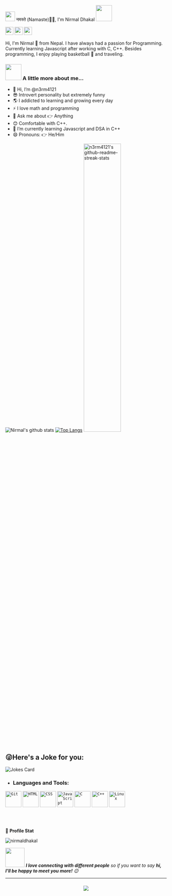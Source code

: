 <img src="https://emojis.slackmojis.com/emojis/images/1531849430/4246/blob-sunglasses.gif?1531849430" width="30"/> नमस्ते (Namaste)🙏🏻, I'm Nirmal Dhakal <img src="https://media.giphy.com/media/12oufCB0MyZ1Go/giphy.gif" width="50">

<p>
    <a href="mailto:nirmaldhakal2032@gmail.com"><img src="https://img.shields.io/badge/Email-%23E4405F.svg?&style=for-the-badge&logo=gmail&logoColor=white" height=25></a>
  <a href="https://twitter.com/n3rma121"><img src="https://img.shields.io/badge/twitter-%231DA1F2.svg?&style=for-the-badge&logo=twitter&logoColor=white" height=25></a>
  <a href="https://www.linkedin.com/in/n3rma121/"><img src="https://img.shields.io/badge/linkedin-%230077B5.svg?&style=for-the-badge&logo=linkedin&logoColor=white" height=25></a>
</p>
Hi, I'm Nirmal 🚀 from Nepal. I have always had a passion for Programming. Currently learning Javascript after working with C, C++. Besides programming, I enjoy playing basketball 🏀 and traveling.

### <img src="https://media.giphy.com/media/VgCDAzcKvsR6OM0uWg/giphy.gif" width="50"> A little more about me...  

- 👋 Hi, I’m @n3rm4121
- 😎 Introvert personality but extremely funny
- 🌎 I addicted to learning and growing every day
- ⚡ I love math and programming
- 💬 Ask me about 👉 Anything
- 😊 Comfortable with C++.
- 🌱 I’m currently learning Javascript and DSA in C++
- 😄 Pronouns: 👉 He/Him

![Nirmal's github stats](https://github-readme-stats.vercel.app/api?username=n3rm4121&count_private=true&show_icons=true&theme=dark)
[![Top Langs](https://github-readme-stats.vercel.app/api/top-langs/?username=n3rm4121&layout=compact&theme=dark)](https://github.com/n3rm4121)</a>
<a href="https://github.com/n3rm4121?tab=stars"><img src="https://github-readme-streak-stats.herokuapp.com?user=n3rm4121&theme=dark&hide_border=false&date_format=M%20j%5B%2C%20Y%5D"  width="48%" alt="n3rm4121's github-readme-streak-stats"/></a>

## 😜Here's a Joke for you:
<img  src="https://readme-jokes.vercel.app/api" alt="Jokes Card" />

- <h3 align="left">Languages and Tools:</h3>
<div align="left">
	<code><img width="50" src="https://user-images.githubusercontent.com/25181517/192108372-f71d70ac-7ae6-4c0d-8395-51d8870c2ef0.png" alt="Git" title="Git"/></code>
	<code><img width="50" src="https://user-images.githubusercontent.com/25181517/192158954-f88b5814-d510-4564-b285-dff7d6400dad.png" alt="HTML" title="HTML"/></code>
	<code><img width="50" src="https://user-images.githubusercontent.com/25181517/183898674-75a4a1b1-f960-4ea9-abcb-637170a00a75.png" alt="CSS" title="CSS"/></code>
	<code><img width="50" src="https://user-images.githubusercontent.com/25181517/117447155-6a868a00-af3d-11eb-9cfe-245df15c9f3f.png" alt="JavaScript" title="JavaScript"/></code>
	<code><img width="50" src="https://user-images.githubusercontent.com/25181517/192106070-46255bcf-65e6-4c6b-a296-bf8d0d8fb2a7.png" alt="C" title="C"/></code>
	<code><img width="50" src="https://user-images.githubusercontent.com/25181517/192106073-90fffafe-3562-4ff9-a37e-c77a2da0ff58.png" alt="C++" title="C++"/></code>
	<code><img width="50" src="https://github.com/marwin1991/profile-technology-icons/assets/76662862/2481dc48-be6b-4ebb-9e8c-3b957efe69fa" alt="Linux" title="Linux"/></code>
</div>

<br> <br>

👨 **Profile Stat**

<p align="left"> <img src="https://komarev.com/ghpvc/?username=n3rm4121&label=Visitors&color=0e75b6&style=flat" alt="nirmaldhakal" /> </p>



<img src="https://media.giphy.com/media/LnQjpWaON8nhr21vNW/giphy.gif" width="60"> <em><b>I love connecting with different people</b> so if you want to say <b>hi, I'll be happy to meet you more!</b> 😊</em>

<hr/>

<h3 align="center">
    <img src="https://readme-typing-svg.herokuapp.com/?font=Righteous&size=25&center=true&vCenter=true&width=500&height=70&duration=4000&lines=Thanks+for+visiting!+✌️;+Shoot+me+a+message+on+Linkedin!;I'm+always+down+to+collab+:)">
</h3>
